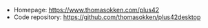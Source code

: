 - Homepage: https://www.thomasokken.com/plus42
- Code repository: https://github.com/thomasokken/plus42desktop
